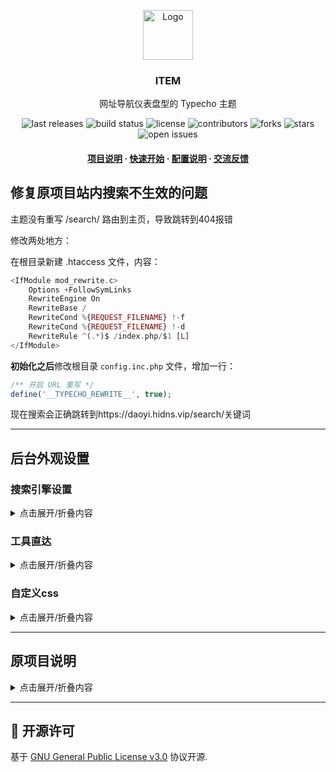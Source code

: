 <!-- This README Template See: https://github.com/othneildrew/Best-README-Template -->
<div align="center">
  <p>
    <a href="https://github.com/fordes123/ITEM">
      <img src="https://github.com/user-attachments/assets/56136bb1-fc1d-4dee-a3db-6fb8f5c64aa6" alt="Logo" width="80" height="80"></a>
    <h3 align="center">ITEM</h3></p>
  <p>网址导航仪表盘型的 Typecho 主题</p>
  <p>
    <img src="https://img.shields.io/github/v/release/fordes123/ITEM?style=flat-square" alt="last releases" />
    <img src="https://img.shields.io/github/actions/workflow/status/fordes123/ITEM/build.yaml?style=flat-square" alt="build status" />
    <img src="https://img.shields.io/github/license/fordes123/ITEM?style=flat-square" alt="license" />
    <img src="https://img.shields.io/github/contributors/fordes123/ITEM.svg?style=flat-square" alt="contributors" />
    <img src="https://img.shields.io/github/forks/fordes123/ITEM?style=flat-square" alt="forks" />
    <img src="https://img.shields.io/github/stars/fordes123/ITEM?style=flat-square" alt="stars" />
    <img src="https://img.shields.io/github/issues/fordes123/ITEM?style=flat-square" alt="open issues" /></p>
  <h4>
    <a href="#a">项目说明</a>
    <span>·</span>
    <a href="#b">快速开始</a>
    <span>·</span>
    <a href="#c">配置说明</a>
    <span>·</span>
    <a href="#d">交流反馈</a></h4>
</div>

## 修复原项目站内搜索不生效的问题

主题没有重写 /search/ 路由到主页，导致跳转到404报错

修改两处地方：

在根目录新建 .htaccess 文件，内容：

```php
<IfModule mod_rewrite.c>
    Options +FollowSymLinks
    RewriteEngine On
    RewriteBase /
    RewriteCond %{REQUEST_FILENAME} !-f
    RewriteCond %{REQUEST_FILENAME} !-d
    RewriteRule ^(.*)$ /index.php/$1 [L]
</IfModule>
```

**初始化之后**修改根目录 `config.inc.php` 文件，增加一行：

```php
/** 开启 URL 重写 */
define('__TYPECHO_REWRITE__', true);
```

现在搜索会正确跳转到https://daoyi.hidns.vip/search/关键词

----

## 后台外观设置

### 搜索引擎设置

<details>
<summary>点击展开/折叠内容</summary>

```json
[
    {
        "name": "Bing",
        "url": "https://www.bing.com/search?q=",
        "icon": "fab fa-microsoft"
    },
    {
        "name": "谷歌",
        "url": "https://www.google.com/search?q=",
        "icon": "fab fa-google"
    },
    {
        "name": "百度",
        "url": "https://www.baidu.com/s?wd=",
        "icon": "fas fa-bold"
    },
    {
        "name": "Github",
        "url": "https://github.com/search?q=",
        "icon": "fab fa-github"
    },
    {
        "name": "站内搜索",
        "url": "/search/",
        "icon": "fas fa-search-location"
    }
]
```
</details>

### 工具直达

<details>
<summary>点击展开/折叠内容</summary>

```json
[
    {
        "name": "今日热榜",
        "url": "https://newsnow.busiyi.world",
        "icon": "fas fa-fire",
        "background": "linear-gradient(45deg, #e04a4a, #e6a82d)"
    },
    {
        "name": "Github",
        "url": "https://github.com",
        "icon": "fab fa-github",
        "background": "linear-gradient(45deg, #2c2f33, #4b5aa0)"
    },
    {
        "name": "Cloudflare",
        "url": "https://dash.cloudflare.com",
        "icon": "fas fa-cloud",
        "background": "linear-gradient(45deg, #e6892c, #e6b25a)"
    },
    {
        "name": "ITDog",
        "url": "https://www.itdog.cn/ping",
        "icon": "fas fa-dog",
        "background": "linear-gradient(45deg, #9440a0, #4a78c0)"
    },
    {
        "name": "谷歌测速",
        "url": "https://fiber.google.com/speedtest",
        "icon": "fas fa-tachometer-alt",
        "background": "linear-gradient(45deg, #457de0, #4ca95a)"
    },
    {
        "name": "ProxyIP检测",
        "url": "https://kaic.hidns.co/",
        "icon": "fas fa-shield-alt",
        "background": "linear-gradient(45deg, #29b0e0, #2a80e0)"
    },
    {
        "name": "IP纯净度",
        "url": "https://ping0.cc/",
        "icon": "fas fa-filter",
        "background": "linear-gradient(45deg, #409a40, #ddca44)"
    },
    {
        "name": "IP查询",
        "url": "https://ip125.com/myip/",
        "icon": "fas fa-map-marker-alt",
        "background": "linear-gradient(45deg, #596db0, #2b3870)"
    },
    {
        "name": "DNS大全",
        "url": "https://dns.icoa.cn/#china",
        "icon": "fas fa-server",
        "background": "linear-gradient(45deg, #3aa494, #63cfcf)"
    },
    {
        "name": "短链接生成",
        "url": "https://slink.yuzong.nyc.mn/duanlian",
        "icon": "fas fa-link",
        "background": "linear-gradient(45deg, #e64ce6, #4cbfdf)"
    },
    {
        "name": "订阅转换",
        "url": "https://subweb.dayutian.com/",
        "icon": "fas fa-exchange-alt",
        "background": "linear-gradient(45deg, #e64a7a, #e67b3f)"
    },
    {
        "name": "优选订阅器",
        "url": "https://dy.yomoh.ggff.net/",
        "icon": "fas fa-rss",
        "background": "linear-gradient(45deg, #e67d4f, #e6a05f)"
    },
    {
        "name": "WebSSH",
        "url": "https://ssh.yuzong.nyc.mn/",
        "icon": "fas fa-terminal",
        "background": "linear-gradient(45deg, #222222, #555555)"
    },
    {
        "name": "Cron-job",
        "url": "https://console.cron-job.org/",
        "icon": "fas fa-clock",
        "background": "linear-gradient(45deg, #7948a5, #6574a5)"
    },
    {
        "name": "兰空图床",
        "url": "https://img.811520.xyz/",
        "icon": "fas fa-images",
        "background": "linear-gradient(45deg, #4dbde0, #5a7be0)"
    },
    {
        "name": "封面图制作",
        "url": "https://cover.ruom.top/",
        "icon": "fas fa-image",
        "background": "linear-gradient(45deg, #e6809e, #e69acc)"
    },
    {
        "name": "接口调试",
        "url": "https://hoppscotch.io/",
        "icon": "fas fa-plug",
        "background": "linear-gradient(45deg, #7b87e0, #8752b8)"
    },
    {
        "name": "即时工具箱",
        "url": "https://www.67tool.com/",
        "icon": "fas fa-tools",
        "background": "linear-gradient(45deg, #4db0e0, #b04de0)"
    }
]
```
</details>

### 自定义css

<details>
<summary>点击展开/折叠内容</summary>

```css
/* 白色半透明毛玻璃效果 */
.card-header,
.card-body,
.site-wrapper,
.list-item.block {
    backdrop-filter: blur(10px) !important;
    -webkit-backdrop-filter: blur(10px) !important;
    border: 1px solid rgba(255, 255, 255, 0.3) !important;
    border-radius: 8px !important;
    box-shadow: 0 4px 20px rgba(0, 0, 0, 0.1) !important;
}

.card-header {
    background: #565656 !important;
    margin-bottom: 0px !important;    
    padding: 9px 18px 9px 18px !important;
    border-radius: 8px 8px 0 0 !important;
}

.card-body {
    border-radius: 0 0 8px 8px !important;
}

.card-body,
.site-wrapper,
.list-item.block {
    background: rgba(255, 255, 255, 0.7) !important;
}

.card-header * {
    color: #FFFFFF !important;
}

.form-control {
  background: #E8E8E8 !important;
}

/* 暗色模式覆盖 */
[data-bs-theme="dark"] .card-header,
[data-bs-theme="dark"] .card-body,
[data-bs-theme="dark"] .site-wrapper,
[data-bs-theme="dark"] .list-item.block {
    border: 1px solid rgba(255, 255, 255, 0.1) !important;
    box-shadow: 0 4px 20px rgba(0, 0, 0, 0.3) !important;
}

[data-bs-theme="dark"] .card-header {
    background: #2D2D2D !important;
}

[data-bs-theme="dark"] .card-body,
[data-bs-theme="dark"] .site-wrapper,
[data-bs-theme="dark"] .list-item.block {
    background: rgba(30, 30, 30, 0.4) !important;
}

[data-bs-theme="dark"] .form-control {
  background: #2D2D2D !important;
}

/* 文字颜色适配 */
.card-body * {
    color: inherit !important;
}
.list-item .btn-icon i {
    color: white !important;
}
```
</details>

----

## 原项目说明

<details>
<summary>点击展开/折叠内容</summary>

<h2 id='a'>🎉 项目说明</h2>

![screenshot][screenshot]

> ✨ Hugo 版现已推出：[hugo-theme-item][hugo-theme-item]

在编程语言中，"item" 这个单词常用来代表一个元素、一个选项  
所以我们以此来命名这个网址导航主题，希望它能够承载更多的 "item"，链接每一个选项~

---

<h2 id='b'>🛠️ 快速开始</h2>

### 本地部署

1. 下载 [正式版][last-releases] 或者从工作流中获取即时构建的 [开发版][build]
2. 将解压后的主题文件重名为 <code>ITEM</code> 并移动至 Typecho 根目录<code>usr/themes</code> 文件夹中
3. 在 Typecho 管理面板中选择更换外观并启用主题

> [!WARNING]
> 必须使用 MySQL，不支持 SQLite 以及 PostgreSQL  
> 推荐 `Typecho 1.2+`、 `PHP 7.4+`、 `MySQL 8+` 低于这些版本不保证兼容性

### Vercel 部署

<a href="https://vercel.com/new/clone?project-name=ITEM&repository-name=ITEM&repository-url=https://github.com/fordes123/ITEM/tree/vercel&from=templates&integration-ids=oac_coKBVWCXNjJnCEth1zzKoF1j"><img src="https://vercel.com/button"></a>

点击上方 `Deploy` 按钮 或者 Fork 本仓库 [vercel][item-vercel] 分支并手动导入 Vercel。

> [!TIP]
> 通过 Vercel 托管需要添加一个 MySQL 集成，如 [TiDB][tidb]、[PlanetScale][planetscale]，参考: [Vercel 托管 Typecho][typecho-vercel-post]

### 本地开发

1. 安装 Docker 以及 Docker Compose 后，在项目根目录下执行以下命令：
   ```shell
   cd .docker
   docker compose up -d
   ```
2. 在项目根目录执行以下命令：
   ```shell
   yarn
   yarn watch
   ```

完成以上步骤后，浏览器打开 `http://localhost:80` 即可查看前台页面（账号: `dev`，密码: `12345678`）  
此时对源码的任何修改都将实时生效

---

<h2 id='c'>📄️ 配置说明</h2>

### 文章

在本主题中，我们将文章分为以下 3 类

- **网址导航**（默认）：点击图标前往文章详情页，点击其他位置直接跳转至对应 url
- **站内文章**：顾名思义，与网址导航对应，点击会直接前往文章详情页
- **微信小程序**：作为网址导航的分支，点击会直接前往文章详情页

### 分类

分类略缩名表示对应图标名称，可用图标可在 [FontAwesome 5][fontawesome-free] 图标库中浏览；  
(例: FontAwesome 图标类名为 `<i class="fas fa-vihara"></i>` 那么对应略缩名应为 `vihara`)

### 搜索引擎

配置格式为 JSON，其中 icon 为 [FontAwesome 5][fontawesome-free] 图标， 需要使用 **完整类名**。
示例如下：

（站内搜索 url 请指向站点 `/search/` 路径）

```json
[
    {
        "name": "站内",
        "url": "/search/",
        "icon": "fas fa-search-location"
    },
    {
        "name": "谷歌",
        "url": "https://www.google.com/search?q=",
        "icon": "fab fa-google"
    },
    {
        "name": "Github",
        "url": "https://github.com/search?q=",
        "icon": "fab fa-github"
    }
]
```

### 工具直达

配置格式为 JSON，结构类似 搜索引擎配置，增加了 `background` 控制背景色，填写 css 格式的颜色值即可。
示例如下：

```json
[
  {
    "name": "热榜速览",
    "url": "https://www.hsmy.fun",
    "icon": "fas fa-fire",
    "background": "linear-gradient(45deg, #97b3ff, #2f66ff)"
  },
  {
    "name": "地图",
    "url": "https://ditu.amap.com/",
    "icon": "fas fa-fire",
    "background": "red"
  },
  {
    "name": "微信文件助手",
    "url": "https://filehelper.weixin.qq.com",
    "icon": "fab fa-weixin",
    "background": "#1ba784"
  }
]
```

### 时间线

请在后台 `管理` > `独立页面` > `新增`，将其模板设置为 `目录/时间线`，文章类型设置为 站内文章

---

<h2 id='d'>💬 交流反馈</h2>

请在 [issues][issues] 和 [discussions][discussions] 发表和交换意见，同时也欢迎贡献代码帮助我们完善项目

</details>

---

<h2 id='4'>📃 开源许可</h2>

基于 [GNU General Public License v3.0][license-url] 协议开源.

<!-- MARKDOWN LINKS & IMAGES -->
[screenshot]: https://github.com/user-attachments/assets/aa9dd5d5-1a19-478f-b147-d346d19d1df4
[hugo-theme-item]: https://github.com/fordes123/hugo-theme-item/
[last-releases]: https://github.com/fordes123/ITEM/releases/latest/download/ITEM.zip
[build]: https://github.com/fordes123/ITEM/actions/workflows/build.yaml
[item-vercel]: https://github.com/fordes123/ITEM/tree/vercel
[tidb]: https://tidbcloud.com/
[planetscale]: https://planetscale.com/
[typecho-vercel-post]: https://www.fordes.dev/posts/tutorials/typecho-vercel/
[fontawesome-free]: https://fontawesome.com/v5/search?o=r&m=free
[issues]: https://github.com/fordes123/ITEM/issues
[discussions]: https://github.com/fordes123/ITEM/discussions
[issues-url]: https://github.com/fordes123/ITEM/issues
[license-url]: https://github.com/fordes123/ITEM/blob/master/LICENSE.txt
